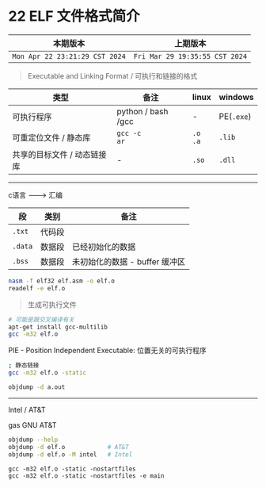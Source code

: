 # 22 ELF 文件格式简介

|本期版本|上期版本
|:---:|:---:
`Mon Apr 22 23:21:29 CST 2024` | `Fri Mar 29 19:35:55 CST 2024`

>  Executable and Linking Format / 可执行和链接的格式

类型 | 备注 | linux | windows
---|---|---|---|
可执行程序 | python / bash /gcc | - | PE(`.exe`)
可重定位文件 / 静态库 | `gcc -c` <br /> `ar` | `.o`<br />`.a` | `.lib`
共享的目标文件 / 动态链接库 | - | `.so` | `.dll`



----

c语言 ---> 汇编

段  | 类别 | 备注
---| ---| ---
`.txt` | 代码段
`.data` | 数据段 | 已经初始化的数据
`.bss` | 数据段  | 未初始化的数据  - buffer 缓冲区


```bash
nasm -f elf32 elf.asm -o elf.o
readelf -e elf.o
```

> 生成可执行文件

```bash
# 可能是跟交叉编译有关
apt-get install gcc-multilib
gcc -m32 elf.o
```

PIE - Position Independent Executable: 位置无关的可执行程序

```bash
; 静态链接
gcc -m32 elf.o -static
```

```bash
objdump -d a.out
```

---

Intel / AT&T

gas GNU AT&T

```bash
objdump --help
objdump -d elf.o			# AT&T
objdump -d elf.o -M intel	# Intel
```

```
gcc -m32 elf.o -static -nostartfiles
gcc -m32 elf.o -static -nostartfiles -e main
```